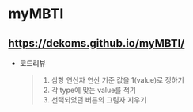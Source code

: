 # myMBTI

## https://dekoms.github.io/myMBTI/

- 코드리뷰
  > 1.  삼항 연산자 연산 기준 값을 1(value)로 정하기
  > 2.  각 type에 맞는 value를 적기
  > 3.  선택되었던 버튼의 그림자 지우기
